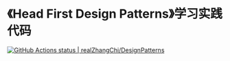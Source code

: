 # 《Head First Design Patterns》学习实践代码

[![GitHub Actions status | realZhangChi/DesignPatterns](https://github.com/realZhangChi/DesignPatterns/workflows/.NET%20Core/badge.svg)](https://github.com/realZhangChi/DesignPatterns/actions?query=workflow%3A%22.NET+Core%22)
